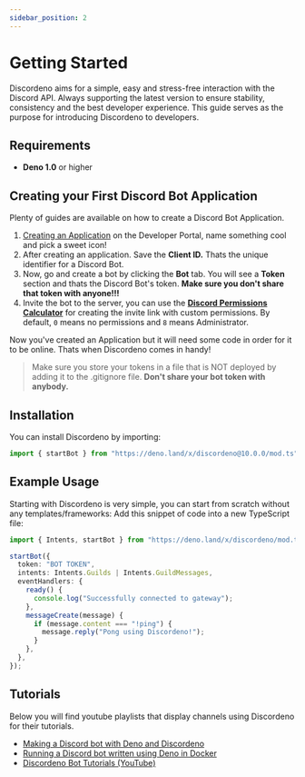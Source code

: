 ```yaml
---
sidebar_position: 2
---
```


# Getting Started

Discordeno aims for a simple, easy and stress-free interaction with the Discord API. Always supporting the latest
version to ensure stability, consistency and the best developer experience. This guide serves as the purpose for
introducing Discordeno to developers.

## Requirements

- **Deno 1.0** or higher

## Creating your First Discord Bot Application

Plenty of guides are available on how to create a Discord Bot Application.

1. [Creating an Application](https://discord.com/developers/applications) on the Developer Portal, name something cool
   and pick a sweet icon!
2. After creating an application. Save the **Client ID.** Thats the unique identifier for a Discord Bot.
3. Now, go and create a bot by clicking the **Bot** tab. You will see a **Token** section and thats the Discord Bot's
   token. **Make sure you don't share that token with anyone!!!**
4. Invite the bot to the server, you can use the
   **[Discord Permissions Calculator](https://discordapi.com/permissions.html#0)** for creating the invite link with
   custom permissions. By default, `0` means no permissions and `8` means Administrator.

Now you've created an Application but it will need some code in order for it to be online. Thats when Discordeno comes
in handy!

> Make sure you store your tokens in a file that is NOT deployed by adding it to the .gitignore file. **Don't share your
> bot token with anybody.**

## Installation

You can install Discordeno by importing:

```ts
import { startBot } from "https://deno.land/x/discordeno@10.0.0/mod.ts";
```

## Example Usage

Starting with Discordeno is very simple, you can start from scratch without any templates/frameworks: Add this snippet
of code into a new TypeScript file:

```ts
import { Intents, startBot } from "https://deno.land/x/discordeno/mod.ts";

startBot({
  token: "BOT TOKEN",
  intents: Intents.Guilds | Intents.GuildMessages,
  eventHandlers: {
    ready() {
      console.log("Successfully connected to gateway");
    },
    messageCreate(message) {
      if (message.content === "!ping") {
        message.reply("Pong using Discordeno!");
      }
    },
  },
});
```

## Tutorials

Below you will find youtube playlists that display channels using Discordeno for their tutorials.

- [Making a Discord bot with Deno and Discordeno](https://web-mystery.com/articles/making-discord-bot-deno-and-discordeno)
- [Running a Discord bot written using Deno in Docker](https://web-mystery.com/articles/running-discord-bot-written-deno-docker)
- [Discordeno Bot Tutorials (YouTube)](https://youtu.be/rIph9-BGsuQ)
